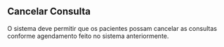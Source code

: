 ## Cancelar Consulta ##

O sistema deve permitir que os pacientes possam cancelar as consultas conforme agendamento feito no sistema anteriormente.
